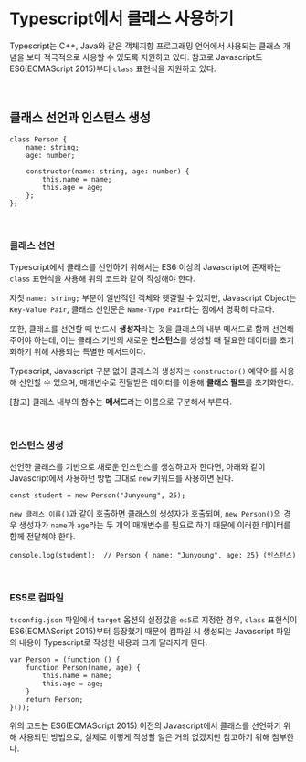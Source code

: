 # Typescript에서 클래스 사용하기

Typescript는 C++, Java와 같은 객체지향 프로그래밍 언어에서 사용되는 클래스 개념을 보다 적극적으로 사용할 수 있도록 지원하고 있다. 참고로 Javascript도 ES6(ECMAScript 2015)부터 `class` 표현식을 지원하고 있다.

<br>

## 클래스 선언과 인스턴스 생성

```
class Person {
    name: string;
    age: number;

    constructor(name: string, age: number) {
        this.name = name;
        this.age = age;
    };
};
```
<br>

### 클래스 선언

Typescript에서 클래스를 선언하기 위해서는 ES6 이상의 Javascript에 존재하는 `class` 표현식을 사용해 위의 코드와 같이 작성해야 한다.

자칫 `name: string;` 부분이 일반적인 객체와 헷갈릴 수 있지만, Javascript Object는 `Key-Value Pair`, 클래스 선언문은 `Name-Type Pair`라는 점에서 명확히 다르다.

또한, 클래스를 선언할 때 반드시 **생성자**라는 것을 클래스의 내부 메서드로 함께 선언해 주어야 하는데, 이는 클래스 기반의 새로운 **인스턴스**를 생성할 때 필요한 데이터를 초기화하기 위해 사용되는 특별한 메서드이다.

Typescript, Javascript 구분 없이 클래스의 생성자는 `constructor()` 예약어를 사용해 선언할 수 있으며, 매개변수로 전달받은 데이터를 이용해 **클래스 필드**를 초기화한다.  

[참고] 클래스 내부의 함수는 **메서드**라는 이름으로 구분해서 부른다.

<br>

### 인스턴스 생성

선언한 클래스를 기반으로 새로운 인스턴스를 생성하고자 한다면, 아래와 같이 Javascript에서 사용하던 방법 그대로 `new` 키워드를 사용하면 된다. 

```
const student = new Person("Junyoung", 25);
```

`new 클래스 이름()`과 같이 호출하면 클래스의 생성자가 호출되며, `new Person()`의 경우 생성자가 `name`과 `age`라는 두 개의 매개변수를 필요로 하기 때문에 이러한 데이터를 함께 전달해야 한다.

```
console.log(student);  // Person { name: "Junyoung", age: 25} (인스턴스)
```
<br>

### ES5로 컴파일

`tsconfig.json` 파일에서 `target` 옵션의 설정값을 `es5`로 지정한 경우, `class` 표현식이 ES6(ECMAScript 2015)부터 등장했기 때문에 컴파일 시 생성되는 Javascript 파일의 내용이 Typescript로 작성한 내용과 크게 달라지게 된다.

```
var Person = (function () {
    function Person(name, age) {
        this.name = name;
        this.age = age;
    }
    return Person;
}());
```

위의 코드는 ES6(ECMAScript 2015) 이전의 Javascript에서 클래스를 선언하기 위해 사용되던 방법으로, 실제로 이렇게 작성할 일은 거의 없겠지만 참고하기 위해 첨부한다.



